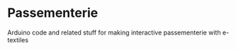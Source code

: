 # Passementerie
Arduino code and related stuff for making interactive passementerie with e-textiles

